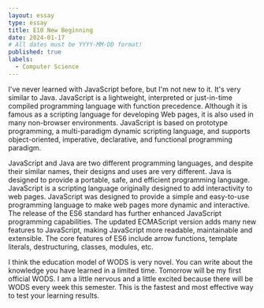 ```yaml
---
layout: essay
type: essay
title: E10 New Beginning 
date: 2024-01-17
# All dates must be YYYY-MM-DD format!
published: true
labels:
  - Computer Science
---
```



I've never learned with JavaScript before, but I'm not new to it. It's very similar to Java. JavaScript is a lightweight, interpreted or just-in-time compiled programming language with function precedence. Although it is famous as a scripting language for developing Web pages, it is also used in many non-browser environments. JavaScript is based on prototype programming, a multi-paradigm dynamic scripting language, and supports object-oriented, imperative, declarative, and functional programming paradigm.


JavaScript and Java are two different programming languages, and despite their similar names, their designs and uses are very different. Java is designed to provide a portable, safe, and efficient programming language. JavaScript is a scripting language originally designed to add interactivity to web pages. JavaScript was designed to provide a simple and easy-to-use programming language to make web pages more dynamic and interactive. The release of the ES6 standard has further enhanced JavaScript programming capabilities. The updated ECMAScript version adds many new features to JavaScript, making JavaScript more readable, maintainable and extensible. The core features of ES6 include arrow functions, template literals, destructuring, classes, modules, etc.


I think the education model of WODS is very novel. You can write about the knowledge you have learned in a limited time. Tomorrow will be my first official WODS. I am a little nervous and a little excited because there will be WODS every week this semester. This is the fastest and most effective way to test your learning results.
